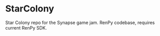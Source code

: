 # StarColony
Star Colony repo for the Synapse game jam.
RenPy codebase, requires current RenPy SDK.
